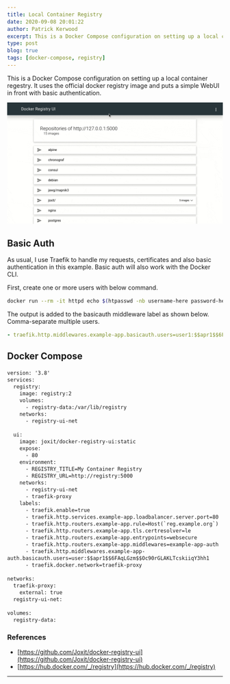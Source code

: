 ```yaml
---
title: Local Container Registry
date: 2020-09-08 20:01:22
author: Patrick Kerwood
excerpt: This is a Docker Compose configuration on setting up a local container regestry. It uses the official docker registry image and puts a simple WebUI in front with basic authentication.
type: post
blog: true
tags: [docker-compose, registry]
---
```


This is a Docker Compose configuration on setting up a local container regestry. It uses the official docker registry image and puts a simple WebUI in front with basic authentication.


![](./reg-ui.gif)

## Basic Auth
As usual, I use Traefik to handle my requests, certificates and also basic authentication in this example. Basic auth will also work with the Docker CLI.

First, create one or more users with below command. 
```sh
docker run --rm -it httpd echo $(htpasswd -nb username-here password-here) | sed -e s/\\$/\\$\\$/g
```

The output is added to the basicauth middleware label as shown below. Comma-separate multiple users.

```yaml
- traefik.http.middlewares.example-app.basicauth.users=user1:$$apr1$$6FAqLGzm$$Oc90rGLAKLTcskiiqY3hh1,user2:$$apr1$$6FAqLGzm$$Oc90rGLAKLTcskiiqY3hh1
```

## Docker Compose
```yaml{23,27}
version: '3.8'
services:
  registry:
    image: registry:2
    volumes:
      - registry-data:/var/lib/registry
    networks:
      - registry-ui-net

  ui:
    image: joxit/docker-registry-ui:static
    expose:
      - 80
    environment:
      - REGISTRY_TITLE=My Container Registry
      - REGISTRY_URL=http://registry:5000
    networks:
      - registry-ui-net
      - traefik-proxy
    labels:
      - traefik.enable=true
      - traefik.http.services.example-app.loadbalancer.server.port=80
      - traefik.http.routers.example-app.rule=Host(`reg.example.org`)
      - traefik.http.routers.example-app.tls.certresolver=le
      - traefik.http.routers.example-app.entrypoints=websecure
      - traefik.http.routers.example-app.middlewares=example-app-auth
      - traefik.http.middlewares.example-app-auth.basicauth.users=user:$$apr1$$6FAqLGzm$$Oc90rGLAKLTcskiiqY3hh1
      - traefik.docker.network=traefik-proxy

networks:
  traefik-proxy:
    external: true
  registry-ui-net:

volumes:
  registry-data:
```

### References
- [https://github.com/Joxit/docker-registry-ui](https://github.com/Joxit/docker-registry-ui)
- [https://hub.docker.com/_/registry](https://hub.docker.com/_/registry)
---